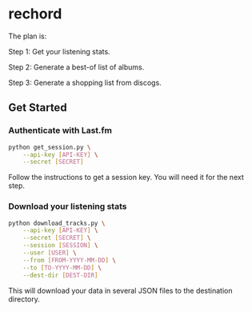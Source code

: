 # rechord

The plan is:

Step 1: Get your listening stats.

Step 2: Generate a best-of list of albums.

Step 3: Generate a shopping list from discogs.

## Get Started

### Authenticate with Last.fm

```bash
python get_session.py \
    --api-key [API-KEY] \
    --secret [SECRET]
```

Follow the instructions to get a session key. You will need it for the next step.

### Download your listening stats

```bash
python download_tracks.py \
    --api-key [API-KEY] \
    --secret [SECRET] \
    --session [SESSION] \
    --user [USER] \
    --from [FROM-YYYY-MM-DD] \
    --to [TO-YYYY-MM-DD] \
    --dest-dir [DEST-DIR]
```

This will download your data in several JSON files to the destination directory.

